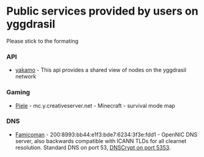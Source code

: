 # Public services provided by users on yggdrasil

Please stick to the formating   

### API

- [yakamo](http://y.yakamo.org:3000#api) - This api provides a shared view of nodes on the yggdrasil network  

### Gaming

- [Piele](http://y.yakamo.org#minecraft) - mc.y.creativeserver.net - Minecraft - survival mode map  

### DNS

- [Famicoman](https://phillymesh.net) - 200:8993:bb44:e1f3:bde7:6234:3f3e:fdd1  - OpenNIC DNS server, also backwards compatible with ICANN TLDs for all clearnet resolution. Standard DNS on port 53, [DNSCrypt on port 5353](https://servers.opennicproject.org/edit.php?srv=ns7.nh.nl.dns.opennic.glue).
